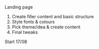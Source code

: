 Landing page

1. Create filler content and basic structure
2. Style fonts & colours
3. Pick theme/idea & create content
4. Final tweaks

Start 17/08